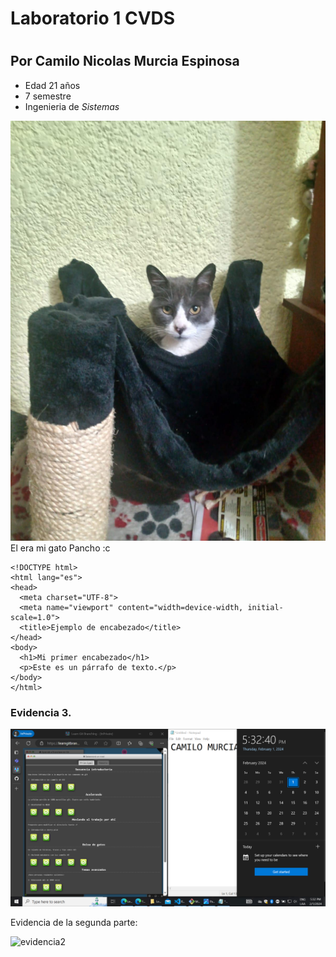 # Laboratorio 1 CVDS 
#
## Por Camilo Nicolas Murcia Espinosa

* Edad 21 años
* 7 semestre
* Ingenieria de _Sistemas_

![alt](pancho.png)\
El era mi gato Pancho :c

```
<!DOCTYPE html>
<html lang="es">
<head>
  <meta charset="UTF-8">
  <meta name="viewport" content="width=device-width, initial-scale=1.0">
  <title>Ejemplo de encabezado</title>
</head>
<body>
  <h1>Mi primer encabezado</h1>
  <p>Este es un párrafo de texto.</p>
</body>
</html>
```
### Evidencia 3.

![evidencia](evidencia.png)

Evidencia de la segunda parte: 

![evidencia2](evidenciaRemota.png)



